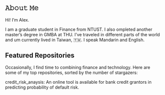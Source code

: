 
## 𝙰𝚋𝚘𝚞𝚝 𝙼𝚎
Hi! I’m Alex.

I am a graduate student in Finance from NTUST. I also ompleted another master’s degree in GMBA at THU.
I’ve traveled in different parts of the world and um currently lived in Taiwan, 🇹🇼. I speak Mandarin and English.


## Featured Repositories

Occasionally, I find time to combining finance and technology.
Here are some of my top repositories, sorted by the number of stargazers:

credit_risk_anaysis: An online tool is available for bank credit grantors in predicting probability of default risk.
